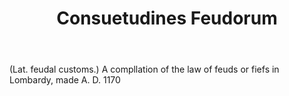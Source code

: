 ---
title: Consuetudines Feudorum
letter: C
permalink: "/definitions/bld-consuetudines-feudorum.html"
body: "(Lat. feudal customs.) A compllation of the law of feuds or fiefs in Lombardy,
  made A. D. 1170"
published_at: '2018-07-07'
source: Black's Law Dictionary 2nd Ed (1910)
layout: post
---